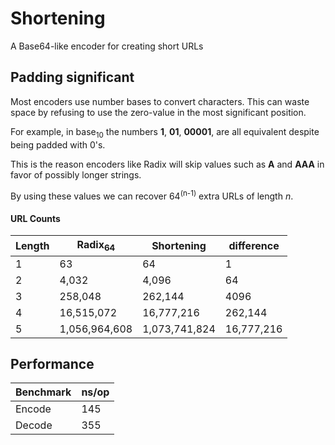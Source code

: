 # Shortening
A Base64-like encoder for creating short URLs


## Padding significant
Most encoders use number bases to convert characters.
This can waste space by refusing to use the zero-value in the
most significant position.

For example, in base<sub>10</sub> the numbers **1**, **01**, **00001**,
are all equivalent despite being padded with 0's.

This is the reason encoders like Radix will skip values
such as **A** and **AAA** in favor of possibly longer strings.

By using these values we can recover 64<sup>(n-1)</sup> extra URLs
of length *n*.

#### URL Counts
| Length | Radix<sub>64</sub> |   Shortening  | difference |
|--------|--------------------|---------------|------------|
|    1   |                 63 |            64 |          1 |
|    2   |              4,032 |         4,096 |         64 |
|    3   |            258,048 |       262,144 |       4096 |
|    4   |         16,515,072 |    16,777,216 |    262,144 |
|    5   |      1,056,964,608 | 1,073,741,824 | 16,777,216 |


## Performance
| Benchmark | ns/op |
|-----------|-------|
|  Encode   |  145  |
|  Decode   |  355  |
